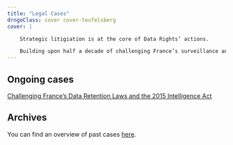 ```yaml
---
title: "Legal Cases"
drngoClass: cover cover-teufelsberg
cover: |

    Strategic litigiation is at the core of Data Rights’ actions.

    Building upon half a decade of challenging France’s surveillance and data retention laws, Data Rights will use legal actions to advance data rights and promote cybersecurity.
---
```



## Ongoing cases

[Challenging France’s Data Retention Laws and the 2015 Intelligence Act](dataretention)


## Archives

You can find an overview of past cases [here](https://exegetes.eu.org/en/dossiers/).
